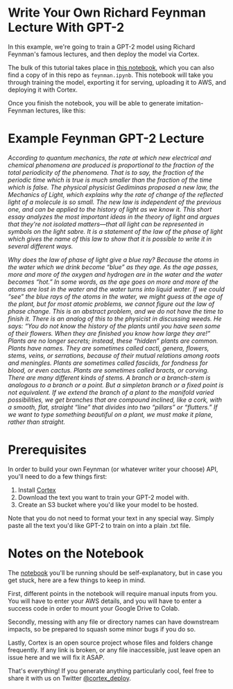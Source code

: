 # Write Your Own Richard Feynman Lecture With GPT-2

In this example, we're going to train a GPT-2 model using Richard Feynman's famous lectures, and then deploy the model via Cortex.

The bulk of this tutorial takes place in [this notebook](https://colab.research.google.com/drive/1zCN68S0-WtSFI-Lsp6ebeNk3fhcwsMWj), which you can also find a copy of in this repo as `feynman.ipynb`. This notebook will take you through training the model, exporting it for serving, uploading it to AWS, and deploying it with Cortex.

Once you finish the notebook, you will be able to generate imitation-Feynman lectures, like this:
# Example Feynman GPT-2 Lecture

_According to quantum mechanics, the rate at which new electrical and chemical phenomena are produced is proportional to the fraction of the total periodicity of the phenomena. That is to say, the fraction of the periodic time which is true is much smaller than the fraction of the time which is false. The physical physicist Gediminas proposed a new law, the Mechanics of Light, which explains why the rate of change of the reflected light of a molecule is so small. The new law is independent of the previous one, and can be applied to the history of light as we know it. This short essay analyzes the most important ideas in the theory of light and argues that they're not isolated matters—that all light can be represented in symbols on the light sabre. It is a statement of the law of the phase of light which gives the name of this law to show that it is possible to write it in several different ways._

_Why does the law of phase of light give a blue ray? Because the atoms in the water which we drink become “blue” as they age. As the age passes, more and more of the oxygen and hydrogen are in the water and the water becomes “hot.” In some words, as the age goes on more and more of the atoms are lost in the water and the water turns into liquid water. If we could “see” the blue rays of the atoms in the water, we might guess at the age of the plant, but for most atomic problems, we cannot figure out the law of phase change. This is an abstract problem, and we do not have the time to finish it. There is an analog of this to the physicist in discussing weeds. He says: “You do not know the history of the plants until you have seen some of their flowers. When they are finished you know how large they are!” Plants are no longer secrets; instead, these “hidden” plants are common. Plants have names. They are sometimes called cacti, genera, flowers, stems, veins, or serrations, because of their mutual relations among roots and meningles. Plants are sometimes called fasciids, for fondness for blood, or even cactus. Plants are sometimes called bracts, or corving. There are many different kinds of stems. A branch or a branch-stem is analogous to a branch or a point. But a simpleton branch or a fixed point is not equivalent. If we extend the branch of a plant to the manifold varied possibilities, we get branches that are compound inclined, like a cork, with a smooth, flat, straight “line” that divides into two “pillars” or “flutters.” If we want to type something beautiful on a plant, we must make it plane, rather than straight._


# Prerequisites
In order to build your own Feynman (or whatever writer your choose) API, you'll need to do a few things first:

1. Install [Cortex](https://www.cortex.dev/install)
2. Download the text you want to train your GPT-2 model with.
3. Create an S3 bucket where you'd like your model to be hosted.

Note that you do not need to format your text in any special way. Simply paste all the text you'd like GPT-2 to train on into a plain .txt file.

# Notes on the Notebook

The [notebook](https://colab.research.google.com/drive/1zCN68S0-WtSFI-Lsp6ebeNk3fhcwsMWj) you'll be running should be self-explanatory, but in case you get stuck, here are a few things to keep in mind.

First, different points in the notebook will require manual inputs from you. You will have to enter your AWS details, and you will have to enter a success code in order to mount your Google Drive to Colab.

Secondly, messing with any file or directory names can have downstream impacts, so be prepared to squash some minor bugs if you do so.

Lastly, Cortex is an open source project whose files and folders change frequently. If any link is broken, or any file inaccessible, just leave open an issue here and we will fix it ASAP.

That's everything! If you generate anything particularly cool, feel free to share it with us on Twitter [@cortex_deploy](https://twitter.com/cortex_deploy).

